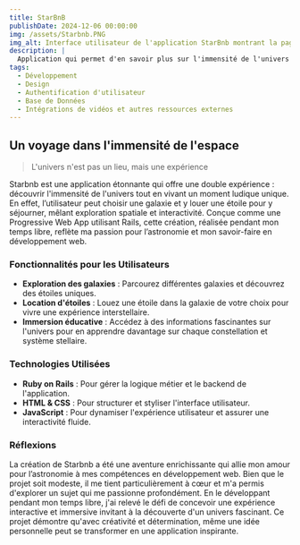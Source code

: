 ```yaml
---
title: StarBnB
publishDate: 2024-12-06 00:00:00
img: /assets/Starbnb.PNG
img_alt: Interface utilisateur de l'application StarBnb montrant la page d'accueil
description: |
  Application qui permet d'en savoir plus sur l'immensité de l'univers
tags:
  - Développement
  - Design
  - Authentification d'utilisateur
  - Base de Données
  - Intégrations de vidéos et autres ressources externes
---
```


## Un voyage dans l'immensité de l'espace

> L'univers n'est pas un lieu, mais une expérience

Starbnb est une application étonnante qui offre une double expérience : découvrir l'immensité de l'univers tout en vivant un moment ludique unique. En effet, l’utilisateur peut choisir une galaxie et y louer une étoile pour y séjourner, mêlant exploration spatiale et interactivité. Conçue comme une Progressive Web App utilisant Rails, cette création, réalisée pendant mon temps libre, reflète ma passion pour l’astronomie et mon savoir-faire en développement web.

### Fonctionnalités pour les Utilisateurs

- **Exploration des galaxies** : Parcourez différentes galaxies et découvrez des étoiles uniques.
- **Location d'étoiles** : Louez une étoile dans la galaxie de votre choix pour vivre une expérience interstellaire.
- **Immersion éducative** : Accédez à des informations fascinantes sur l'univers pour en apprendre davantage sur chaque constellation et système stellaire.

### Technologies Utilisées

- **Ruby on Rails** : Pour gérer la logique métier et le backend de l'application.
- **HTML & CSS** : Pour structurer et styliser l'interface utilisateur.
- **JavaScript** : Pour dynamiser l'expérience utilisateur et assurer une interactivité fluide.


### Réflexions

La création de Starbnb a été une aventure enrichissante qui allie mon amour pour l’astronomie à mes compétences en développement web. Bien que le projet soit modeste, il me tient particulièrement à cœur et m'a permis d'explorer un sujet qui me passionne profondément. En le développant pendant mon temps libre, j'ai relevé le défi de concevoir une expérience interactive et immersive invitant à la découverte d'un univers fascinant. Ce projet démontre qu'avec créativité et détermination, même une idée personnelle peut se transformer en une application inspirante.